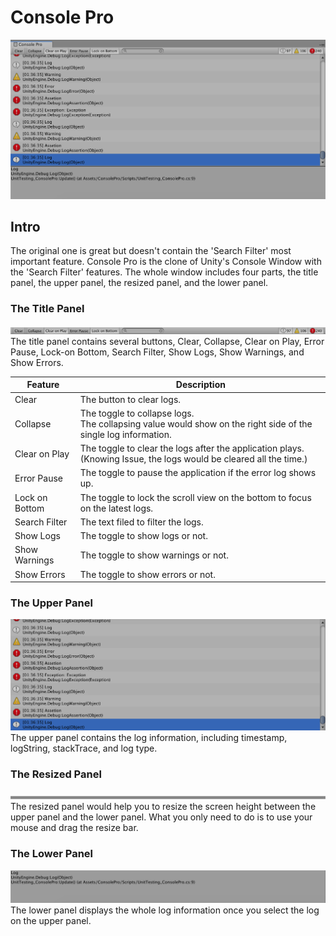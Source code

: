 # Console Pro
<img src="https://github.com/ted10401/ConsolePro/blob/master/GithubResources/consolepro-profile.png">


## Intro
The original one is great but doesn't contain the 'Search Filter' most important feature. Console Pro is the clone of Unity's Console Window with the 'Search Filter' features. The whole window includes four parts, the title panel, the upper panel, the resized panel, and the lower panel.


### The Title Panel
<img src="https://github.com/ted10401/ConsolePro/blob/master/GithubResources/consolepro-title.png">
The title panel contains several buttons, Clear, Collapse, Clear on Play, Error Pause, Lock-on Bottom, Search Filter, Show Logs,  Show Warnings, and Show Errors.

|Feature|Description|
|-------|-----------|
|Clear|The button to clear logs.|
|Collapse|The toggle to collapse logs.<br/>The collapsing value would show on the right side of the single log information.|
|Clear on Play|The toggle to clear the logs after the application plays.<br/>(Knowing Issue, the logs would be cleared all the time.)|
|Error Pause|The toggle to pause the application if the error log shows up.|
|Lock on Bottom|The toggle to lock the scroll view on the bottom to focus on the latest logs.|
|Search Filter|The text filed to filter the logs.|
|Show Logs| The toggle to show logs or not.|
|Show Warnings| The toggle to show warnings or not.|
|Show Errors| The toggle to show errors or not.|


### The Upper Panel
<img src="https://github.com/ted10401/ConsolePro/blob/master/GithubResources/consolepro-upper.png">
The upper panel contains the log information, including timestamp, logString, stackTrace, and log type.


### The Resized Panel
<img src="https://github.com/ted10401/ConsolePro/blob/master/GithubResources/consolepro-resize.png">
The resized panel would help you to resize the screen height between the upper panel and the lower panel.
What you only need to do is to use your mouse and drag the resize bar.


### The Lower Panel
<img src="https://github.com/ted10401/ConsolePro/blob/master/GithubResources/consolepro-lower.png">
The lower panel displays the whole log information once you select the log on the upper panel.
